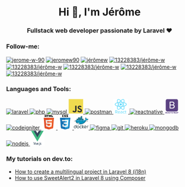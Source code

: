 <h1 align="center">Hi 👋, I'm Jérôme</h1>
<h3 align="center">Fullstack web developer passionate by Laravel ❤️</h3>

<h3 align="left">Follow-me:</h3>
<p align="left">
<a href="https://codepen.io/jerome-w-90" target="blank"><img align="center" src="https://raw.githubusercontent.com/rahuldkjain/github-profile-readme-generator/master/src/images/icons/Social/codepen.svg" alt="jerome-w-90" height="35" width="35" /></a>
<a href="https://dev.to/jeromew90" target="blank"><img align="center" src="https://d2fltix0v2e0sb.cloudfront.net/dev-black.png" alt="jeromew90" height="40" width="40" /></a>
<a href="https://linkedin.com/in/jérômew" target="blank"><img align="center" src="https://raw.githubusercontent.com/rahuldkjain/github-profile-readme-generator/master/src/images/icons/Social/linked-in-alt.svg" alt="jérômew" height="30" width="40" /></a>
<a href="https://stackoverflow.com/users/13228383/jérôme-w" target="blank"><img align="center" src="https://raw.githubusercontent.com/rahuldkjain/github-profile-readme-generator/master/src/images/icons/Social/stack-overflow.svg" alt="13228383/jérôme-w" height="30" width="40" /></a>
<a href="https://www.malt.fr/profile/jeromeweber" target="blank"><img align="center" src="https://www.lafabriquedunet.fr/wp-content/uploads/2020/04/malt.png" alt="13228383/jérôme-w" height="30" width="30" /></a>
<a href="https://www.thiscodeworks.com/user/jeromew" target="blank"><img align="center" src="https://www.thiscodeworks.com/images/ghost-scary.png" alt="13228383/jérôme-w" height="40" width="40" /></a>
<a href="https://www.codegrepper.com/app/profile.php?id=299149" target="blank"><img align="center" src="https://www.codegrepper.com/images/logo_colors_small.png" alt="13228383/jérôme-w" height="30" width="30" /></a>
<a href="https://app.daily.dev/JeromeW" target="blank"><img align="center" src="https://res.cloudinary.com/practicaldev/image/fetch/s--KCRN0Wuf--/c_fill,f_auto,fl_progressive,h_320,q_auto,w_320/https://dev-to-uploads.s3.amazonaws.com/uploads/organization/profile_image/356/ceb8dc0f-a77b-4f89-84da-52216a4286e1.png" alt="13228383/jérôme-w" height="40" width="40" /></a>
  
</p>

<h3 align="left">Languages and Tools:</h3>
<p align="left"> 
    <a href="https://laravel.com/" target="_blank"> <img src="https://alveoweb.ca/assets/logos/laravel.png" alt="laravel" width="35" height="35"/> </a> 
    <a href="https://www.php.net" target="_blank"> <img src="https://pbs.twimg.com/profile_images/477413657693782016/Ch8Mjsdv_400x400.png" alt="php" width="35" height="35"/> </a> 
    <a href="https://www.mysql.com/" target="_blank"> <img src="https://www.nicepng.com/png/full/269-2693391_mysql-mysql-logo-png-square.png" alt="mysql" width="40" height="40"/> </a> 
    <a href="https://developer.mozilla.org/en-US/docs/Web/JavaScript" target="_blank"> <img src="https://raw.githubusercontent.com/devicons/devicon/master/icons/javascript/javascript-original.svg" alt="javascript" width="40" height="40"/> </a> 
  <a href="https://postman.com" target="_blank"> <img src="https://www.vectorlogo.zone/logos/getpostman/getpostman-icon.svg" alt="postman" width="40" height="40"/> </a>
  <a href="https://reactjs.org/" target="_blank"> <img src="https://raw.githubusercontent.com/devicons/devicon/master/icons/react/react-original-wordmark.svg" alt="react" width="40" height="40"/> </a>
  <a href="https://reactnative.dev/" target="_blank"> <img src="https://reactnative.dev/img/header_logo.svg" alt="reactnative" width="40" height="40"/> </a> 
  <a href="https://getbootstrap.com" target="_blank"> <img src="https://raw.githubusercontent.com/devicons/devicon/master/icons/bootstrap/bootstrap-plain-wordmark.svg" alt="bootstrap" width="40" height="40"/> </a> 
  <a href="https://codeigniter.com" target="_blank"> <img src="https://cdn.worldvectorlogo.com/logos/codeigniter.svg" alt="codeigniter" width="40" height="40"/> </a> 
  <a href="https://www.w3.org/html/" target="_blank"> <img src="https://raw.githubusercontent.com/devicons/devicon/master/icons/html5/html5-original-wordmark.svg" alt="html5" width="40" height="40"/> </a> 
  <a href="https://www.w3schools.com/css/" target="_blank"> <img src="https://raw.githubusercontent.com/devicons/devicon/master/icons/css3/css3-original-wordmark.svg" alt="css3" width="40" height="40"/> </a> 
  <a href="https://www.docker.com/" target="_blank"> <img src="https://raw.githubusercontent.com/devicons/devicon/master/icons/docker/docker-original-wordmark.svg" alt="docker" width="40" height="40"/> </a>
  <a href="https://www.figma.com/" target="_blank"> <img src="https://www.vectorlogo.zone/logos/figma/figma-icon.svg" alt="figma" width="40" height="40"/> </a> 
  <a href="https://git-scm.com/" target="_blank"> <img src="https://www.vectorlogo.zone/logos/git-scm/git-scm-icon.svg" alt="git" width="40" height="40"/> </a>
  <a href="https://heroku.com" target="_blank"> <img src="https://styles.redditmedia.com/t5_2t6ic/styles/communityIcon_ganjf24sw3f51.jpg" alt="heroku" width="40" height="40"/> </a> 
  <a href="https://www.mongodb.com/" target="_blank"> <img src="https://img.icons8.com/color/480/mongodb.png" alt="mongodb" width="40" height="40"/> </a> 
  <a href="https://nodejs.org" target="_blank"> <img src="https://res.cloudinary.com/proxify-io/image/upload/v1/cms/images/skills/tMAETyDAqTvkVw2xNNhRpN8VtOHt1gZXa4BAwLFt.png" alt="nodejs" width="40" height="40"/> </a> 
  <a href="https://vuejs.org/" target="_blank"> <img src="https://raw.githubusercontent.com/devicons/devicon/master/icons/vuejs/vuejs-original-wordmark.svg" alt="vuejs" width="40" height="40"/> </a> 
</p>

<h3 align="left">My tutorials on dev.to:</h3>
<ul>
<li><a href="https://dev.to/jeromew90/how-to-create-a-multilingual-project-in-laravel-internationalization-i18n-11ol" rel="nofollow">How to create a multilingual project in Laravel 8 (i18n)</a></li>
<li><a href="https://dev.to/jeromew90/how-use-sweetalert2-in-laravel-8-using-composer-jki" rel="nofollow">How to use SweetAlert2 in Laravel 8 using Composer</a></li>
</ul>

